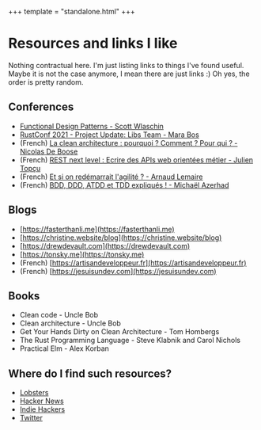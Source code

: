 +++
template = "standalone.html"
+++

# Resources and links I like

Nothing contractual here. I'm just listing links to things I've found useful. Maybe it is not the case anymore, I mean there are just links :) Oh yes, the order is pretty random.

## Conferences

- [Functional Design Patterns - Scott Wlaschin](https://www.youtube.com/watch?v=srQt1NAHYC0)
- [RustConf 2021 - Project Update: Libs Team - Mara Bos](https://www.youtube.com/watch?v=DnYQKWs_7EA)
- (French) [La clean architecture : pourquoi ? Comment ? Pour qui ? - Nicolas De Boose](https://www.youtube.com/watch?v=2H1rdx3al_8)
- (French) [REST next level : Ecrire des APIs web orientées métier - Julien Topçu](https://www.youtube.com/watch?v=7qqzqse1hgc)
- (French) [Et si on redémarrait l'agilité ? - Arnaud Lemaire](https://www.youtube.com/watch?v=sZbmP0JZHBs)
- (French) [BDD, DDD, ATDD et TDD expliqués ! - Michaël Azerhad](https://www.youtube.com/watch?v=jxBmKvS7lAo)

## Blogs

- [https://fasterthanli.me](https://fasterthanli.me)
- [https://christine.website/blog](https://christine.website/blog)
- [https://drewdevault.com](https://drewdevault.com)
- [https://tonsky.me](https://tonsky.me)
- (French) [https://artisandeveloppeur.fr](https://artisandeveloppeur.fr)
- (French) [https://jesuisundev.com](https://jesuisundev.com)

## Books

- Clean code - Uncle Bob
- Clean architecture - Uncle Bob
- Get Your Hands Dirty on Clean Architecture - Tom Hombergs
- The Rust Programming Language - Steve Klabnik and Carol Nichols
- Practical Elm - Alex Korban

## Where do I find such resources?

- [Lobsters](https://lobste.rs)
- [Hacker News](https://news.ycombinator.com)
- [Indie Hackers](https://indiehackers.com)
- [Twitter](https://twitter.com/alexislozano__)